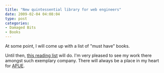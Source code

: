 ```yaml
---
title: "New quintessential library for web engineers"
date: 2009-02-04 04:08:04
type: post
categories:
- Damaged Bits
- Books
---
```


<p>At some point, I will come up with a list of "must have" books.</p>  <p>Until then, <a href="https://www.joyeur.com/2009/01/17/the-new-library">this reading list</a> will do.  I'm very pleased to see my work there amongst such exemplary company.  There will always be a place in my heart for <a href="https://www.amazon.com/gp/product/0201433079?ie=UTF8&tag=lethargy-20&linkCode=as2&camp=1789&creative=390957&creativeASIN=0201433079">APUE</a>.</p>
